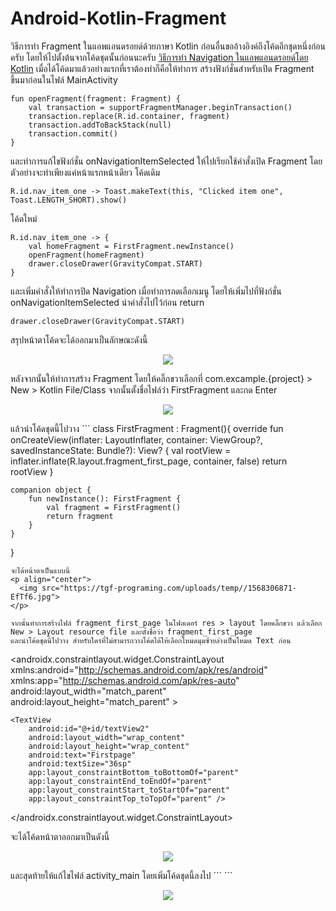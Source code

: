 # Android-Kotlin-Fragment
วิธีการทำ Fragment ในแอพแอนดรอยด์ด้วยภาษา Kotlin
ก่อนอื่นขออ้างอิงค์ถึงโค้ดอีกชุดหนึ่งก่อนครับ โดยให้ไปตั้งต้นจากโค้ดชุดนั้นก่อนนะครับ <a href="https://github.com/thavirat/Navigation">วิธีการทำ Navigation ในแอพแอนดรอยด์โดย Kotlin</a>
เมื่อได้โค้ดมาแล้วอย่างแรกที่เราต้องทำก็คือให้ทำการ สร้างฟังก์ชั่นสำหรับเปิด Fragment ขึ้นมาก่อนในไฟล์ MainActivity

```
fun openFragment(fragment: Fragment) {
    val transaction = supportFragmentManager.beginTransaction()
    transaction.replace(R.id.container, fragment)
    transaction.addToBackStack(null)
    transaction.commit()
}
```
และทำการแก้ไขฟังก์ชั่น onNavigationItemSelected ให้ไปเรียกใช้คำสั่งเปิด Fragment โดยตัวอย่างจะทำเพียงแค่หน้าแรกหน้าเดียว
โค้ดเดิม
```
R.id.nav_item_one -> Toast.makeText(this, "Clicked item one", Toast.LENGTH_SHORT).show()
```
โค้ดใหม่
```
R.id.nav_item_one -> {
    val homeFragment = FirstFragment.newInstance()
    openFragment(homeFragment)
    drawer.closeDrawer(GravityCompat.START)
}
```
และเพิ่มคำสั่งให้ทำการปิด Navigation เมื่อทำการกดเลือกเมนู โดยให้เพิ่มไปที่ฟังก์ชั่น onNavigationItemSelected นำคำสั่งไปไว้ก่อน return
```
drawer.closeDrawer(GravityCompat.START)
```
สรุปหน้าตาโค้ดจะได้ออกมาเป็นลักษณะดังนี้
<p align="center">
  <img src="https://tgf-programing.com/uploads/temp//1568306768-YhJGQ.jpg">
</p>

หลังจากนั้นให้ทำการสร้าง Fragment โดยให้คลิ๊กขวาเลือกที่ com.excample.{project} > New > Kotlin File/Class จากนั้นตั้งชื่อไฟล์ว่า FirstFragment และกด Enter
<p align="center">
  <img src="https://tgf-programing.com/uploads/temp//1568306728-HOYWV.jpg">
</p>
แล้วนำโค้ดชุดนี้ไปวาง
```
class FirstFragment : Fragment(){
    override fun onCreateView(inflater: LayoutInflater, container: ViewGroup?, savedInstanceState: Bundle?): View? {
        val rootView = inflater.inflate(R.layout.fragment_first_page, container, false)
        return rootView
    }

    companion object {
        fun newInstance(): FirstFragment {
            val fragment = FirstFragment()
            return fragment
        }
    }
}
```
จะได้หน้าตาเป็นแบบนี้
<p align="center">
  <img src="https://tgf-programing.com/uploads/temp//1568306871-EfTf6.jpg">
</p>

จากนั้นทำการสร้างไฟล์ fragment_first_page ในโฟลเดอร์ res > layout โดยคลิ๊กขวา แล้วเลือก New > Layout resource file และตั้งชื่อว่า fragment_first_page
และนำโค้ดชุดนี้ไปวาง สำหรับใครที่ไม่สามารถวางโค้ดได้ให้เลือกโหมดมุมซ้ายล่างเป็นโหมด Text ก่อน
```
<?xml version="1.0" encoding="utf-8"?>
<androidx.constraintlayout.widget.ConstraintLayout xmlns:android="http://schemas.android.com/apk/res/android"
    xmlns:app="http://schemas.android.com/apk/res-auto"
    android:layout_width="match_parent"
    android:layout_height="match_parent"
    >

    <TextView
        android:id="@+id/textView2"
        android:layout_width="wrap_content"
        android:layout_height="wrap_content"
        android:text="Firstpage"
        android:textSize="36sp"
        app:layout_constraintBottom_toBottomOf="parent"
        app:layout_constraintEnd_toEndOf="parent"
        app:layout_constraintStart_toStartOf="parent"
        app:layout_constraintTop_toTopOf="parent" />
</androidx.constraintlayout.widget.ConstraintLayout>

จะได้โค้ดหน้าตาออกมาเป็นดังนี้
<p align="center">
  <img src="https://tgf-programing.com/uploads/temp//1568307111-RXzXH.jpg">
</p>
และสุดท้ายให้แก้ไขไฟล์ activity_main โดยเพิ่มโค้ดชุดนี้ลงไป
```
<FrameLayout
        android:id="@+id/container"
        android:layout_width="match_parent"
        android:layout_height="match_parent"
        app:layout_behavior="@string/appbar_scrolling_view_behavior" android:paddingTop="30dp"/>
```
<p align="center">
  <img src="https://tgf-programing.com/uploads/temp//1568307216-XvSFi.jpg">
</p>
